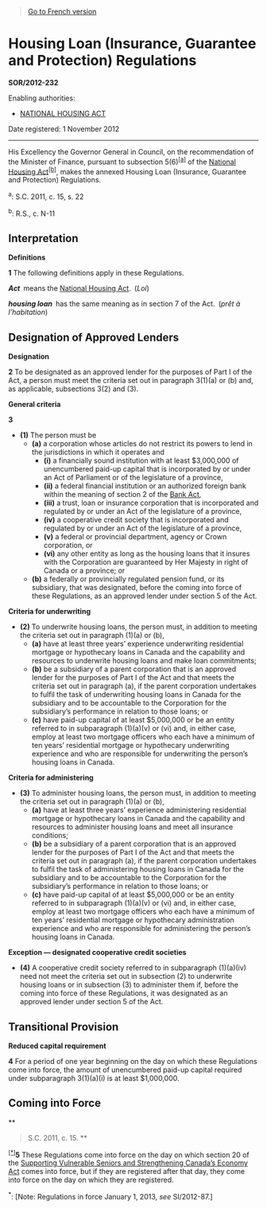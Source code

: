> [Go to French version](/fr/Règlements/Décrets,%20ordonnances%20et%20règlements%20statutaires/2012/232.md)

# Housing Loan (Insurance, Guarantee and Protection) Regulations

**SOR/2012-232**

Enabling authorities: 
- [NATIONAL HOUSING ACT](/en/Acts/Revised%20Statutes%20of%20Canada/N/N-11.md)

Date registered: 1 November 2012

----------

His Excellency the Governor General in Council, on the recommendation of the Minister of Finance, pursuant to subsection 5(6)<sup><a href='#fn_81000-2-987-E_hq_11079'>[a]</a></sup> of the [National Housing Act](/en/Acts/Revised%20Statutes%20of%20Canada/N/N-11.md)<sup><a href='#fn_81000-2-987-E_hq_11080'>[b]</a></sup>, makes the annexed Housing Loan (Insurance, Guarantee and Protection) Regulations.

<a name='fn_81000-2-987-E_hq_11079'><sup>a</sup></a>: S.C. 2011, c. 15, s. 22<br />

<a name='fn_81000-2-987-E_hq_11080'><sup>b</sup></a>: R.S., c. N-11<br />




## Interpretation



**Definitions**

**1** The following definitions apply in these Regulations.

***Act*** means the [National Housing Act](/en/Acts/Revised%20Statutes%20of%20Canada/N/N-11.md). (*Loi*)

***housing loan*** has the same meaning as in section 7 of the Act. (*prêt à l’habitation*)




## Designation of Approved Lenders



**Designation**

**2** To be designated as an approved lender for the purposes of Part I of the Act, a person must meet the criteria set out in paragraph 3(1)(a) or (b) and, as applicable, subsections 3(2) and (3).




**General criteria**

**3** 

- **(1)** The person must be
	- **(a)** a corporation whose articles do not restrict its powers to lend in the jurisdictions in which it operates and
		- **(i)** a financially sound institution with at least $3,000,000 of unencumbered paid-up capital that is incorporated by or under an Act of Parliament or of the legislature of a province,
		- **(ii)** a federal financial institution or an authorized foreign bank within the meaning of section 2 of the [Bank Act](/en/Acts/Statutes%20of%20Canada/1991/c.%2046.md),
		- **(iii)** a trust, loan or insurance corporation that is incorporated and regulated by or under an Act of the legislature of a province,
		- **(iv)** a cooperative credit society that is incorporated and regulated by or under an Act of the legislature of a province,
		- **(v)** a federal or provincial department, agency or Crown corporation, or
		- **(vi)** any other entity as long as the housing loans that it insures with the Corporation are guaranteed by Her Majesty in right of Canada or a province; or
	- **(b)** a federally or provincially regulated pension fund, or its subsidiary, that was designated, before the coming into force of these Regulations, as an approved lender under section 5 of the Act.

**Criteria for underwriting**

- **(2)** To underwrite housing loans, the person must, in addition to meeting the criteria set out in paragraph (1)(a) or (b),
	- **(a)** have at least three years’ experience underwriting residential mortgage or hypothecary loans in Canada and the capability and resources to underwrite housing loans and make loan commitments;
	- **(b)** be a subsidiary of a parent corporation that is an approved lender for the purposes of Part I of the Act and that meets the criteria set out in paragraph (a), if the parent corporation undertakes to fulfil the task of underwriting housing loans in Canada for the subsidiary and to be accountable to the Corporation for the subsidiary’s performance in relation to those loans; or
	- **(c)** have paid-up capital of at least $5,000,000 or be an entity referred to in subparagraph (1)(a)(v) or (vi) and, in either case, employ at least two mortgage officers who each have a minimum of ten years’ residential mortgage or hypothecary underwriting experience and who are responsible for underwriting the person’s housing loans in Canada.

**Criteria for administering**

- **(3)** To administer housing loans, the person must, in addition to meeting the criteria set out in paragraph (1)(a) or (b),
	- **(a)** have at least three years’ experience administering residential mortgage or hypothecary loans in Canada and the capability and resources to administer housing loans and meet all insurance conditions;
	- **(b)** be a subsidiary of a parent corporation that is an approved lender for the purposes of Part I of the Act and that meets the criteria set out in paragraph (a), if the parent corporation undertakes to fulfil the task of administering housing loans in Canada for the subsidiary and to be accountable to the Corporation for the subsidiary’s performance in relation to those loans; or
	- **(c)** have paid-up capital of at least $5,000,000 or be an entity referred to in subparagraph (1)(a)(v) or (vi) and, in either case, employ at least two mortgage officers who each have a minimum of ten years’ residential mortgage or hypothecary administration experience and who are responsible for administering the person’s housing loans in Canada.

**Exception — designated cooperative credit societies**

- **(4)** A cooperative credit society referred to in subparagraph (1)(a)(iv) need not meet the criteria set out in subsection (2) to underwrite housing loans or in subsection (3) to administer them if, before the coming into force of these Regulations, it was designated as an approved lender under section 5 of the Act.




## Transitional Provision



**Reduced capital requirement**

**4** For a period of one year beginning on the day on which these Regulations come into force, the amount of unencumbered paid-up capital required under subparagraph 3(1)(a)(i) is at least $1,000,000.




## Coming into Force



**
> S.C. 2011, c. 15.
**

<sup><a href='#fn_Ind2188_hq_13575'>[*]</a></sup>**5** These Regulations come into force on the day on which section 20 of the [Supporting Vulnerable Seniors and Strengthening Canada’s Economy Act](/en/Acts/Statutes%20of%20Canada/2011/c.%2015.md) comes into force, but if they are registered after that day, they come into force on the day on which they are registered.

<a name='fn_Ind2188_hq_13575'><sup>*</sup></a>: [Note: Regulations in force January 1, 2013, *see* SI/2012-87.]<br />


